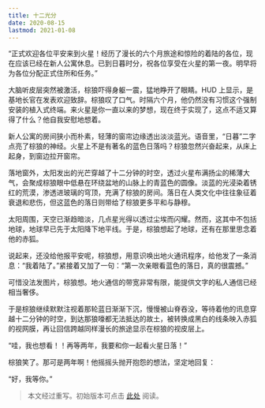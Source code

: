 ```yaml
---
title: 十二光分
date: 2020-08-15
lastmod: 2021-01-08
---
```


“正式欢迎各位平安来到火星！经历了漫长的六个月旅途和惊险的着陆的各位，现在应该已经在新人公寓休息。已到日暮时分，祝各位享受在火星的第一夜。明早将为各位分配正式住所和任务。”

<!-- more -->

大脑听皮层突然被激活，棕狼吓得身躯一震，猛地睁开了眼睛。HUD 上显示，是基地长官在发表欢迎致辞。棕狼叹了口气。时隔六个月，他仍然没有习惯这个强制安装的植入式终端。来火星是你一直以来的梦想，现在终于实现了，这点不适又算得了什么？他自我安慰地想着。

新人公寓的房间狭小而朴素，轻薄的窗帘边缘透出淡淡蓝光。语音里，“日暮”二字点亮了棕狼的神经。火星上不是有著名的蓝色日落吗？棕狼忽然兴奋起来，从床上起身，到窗边拉开窗帘。

落地窗外，太阳发出的光芒穿越了十二分钟的时空，透过火星布满扬尘的稀薄大气，会聚成棕狼眼中低悬在环绕盆地的山脉上的青蓝色的圆像。淡蓝的光浸染着锈红的荒漠，渗透进玻璃的穹顶，充满了棕狼的房间。落日在人类文化中往往象征着衰退和悲伤，但这蓝色的落日则带给了棕狼更多平和与静穆。

太阳周围，天空已渐趋暗淡，几点星光得以透过尘埃而闪耀。然而，这其中不包括地球，地球早已先于太阳降下地平线。于是，棕狼想起了地球，还有在那里思念着他的赤狐。

说起来，还没给他报平安呢，棕狼想，用意识唤出地火通讯程序，给他发了一条消息：“我着陆了。”紧接着又加了一句：“第一次亲眼看蓝色的落日，真的很震撼。”

可惜没法发图片，棕狼想。地火通信的带宽非常有限，能提供文字的私人通信已经相当奢侈。

于是棕狼继续默默注视着那轮蓝日渐渐下沉，慢慢被山脊吞没，等待着他的讯息穿越十二分钟的时空，到达那狼嚎都无法抵达的故土，被转换成黑白的线条映入赤狐的视网膜，再让回信跨越同样漫长的旅途显示在棕狼的视皮层上。

“哇，我也想看！！再等两年，我要和你一起看火星日落！”

棕狼笑了。那可是两年啊！他摇摇头抛开抱怨的想法，坚定地回复：

“好，我等你。”

> 本文经过重写。初始版本可点击 [此处](https://github.com/vaparo/blog/blob/66eb4241a9c15b1f60cdcc592fc30834594a7f8b/content/universe/20200815-six-lightminutes.md) 阅读。

